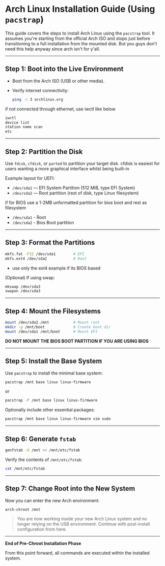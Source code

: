 # Arch Linux Installation Guide (Using `pacstrap`)

This guide covers the steps to install Arch Linux using the `pacstrap` tool. It assumes you're starting from the official Arch ISO and stops just before transitioning to a full installation from the mounted disk. But you guys don't need this help anyway since arch isn't for y'all.

---

## Step 1: Boot into the Live Environment

* Boot from the Arch ISO (USB or other media).
* Verify internet connectivity:

  ```bash
  ping -c 3 archlinux.org
  ```
if not connected through ethernet, use iwctl like below
  ```bash
  iwctl
  device list
  station name scan
  etc
  ```

---

## Step 2: Partition the Disk

Use `fdisk`, `cfdisk`, or `parted` to partition your target disk.
cfdisk is easiest for users wanting a more graphical interface whilst being built-in

Example layout for UEFI:

* `/dev/sda1` — EFI System Partition (512 MiB, type EFI System)
* `/dev/sda2` — Root partition (rest of disk, type Linux filesystem)
  
if for BIOS use a 1-2MB unformatted partition for bios boot and rest as filesystem

* `/dev/sda1` - Root
* `/dev/sda2` - Bios Boot partition

---

## Step 3: Format the Partitions

```bash
mkfs.fat -F32 /dev/sda1        # EFI
mkfs.ext4 /dev/sda2            # Root
```
* use only the ext4 example if its BIOS based
  
(Optional) If using swap:

```bash
mkswap /dev/sda3
swapon /dev/sda3
```

---

## Step 4: Mount the Filesystems

```bash
mount /dev/sda2 /mnt           # Mount root
mkdir -p /mnt/boot             # Create boot dir
mount /dev/sda1 /mnt/boot      # Mount EFI
```
**DO NOT MOUNT THE BIOS BOOT PARTITION IF YOU ARE USING BIOS**

---

## Step 5: Install the Base System

Use `pacstrap` to install the minimal base system:

```bash
pacstrap /mnt base linux linux-firmware
```
or 
```bash
pacstrap -P /mnt base linux linux-firmware
```

Optionally include other essential packages:

```bash
pacstrap /mnt base linux linux-firmware vim sudo
```

---

## Step 6: Generate `fstab`

```bash
genfstab -U /mnt >> /mnt/etc/fstab
```

Verify the contents of `/mnt/etc/fstab`:

```bash
cat /mnt/etc/fstab
```

---

## Step 7: Change Root into the New System

Now you can enter the new Arch environment:

```bash
arch-chroot /mnt
```

> You are now working inside your new Arch Linux system and no longer relying on the USB environment. Continue with post-install configuration from here.

---

**End of Pre-Chroot Installation Phase**

From this point forward, all commands are executed within the installed system.
